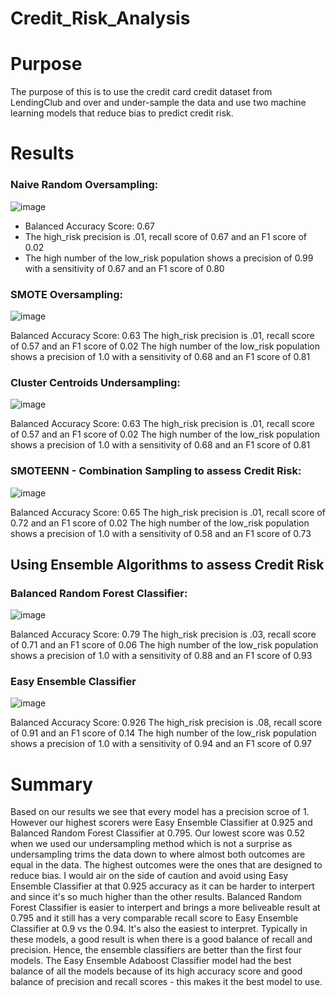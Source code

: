 # Credit_Risk_Analysis

# Purpose

The purpose of this is to use the credit card credit dataset from LendingClub and over and under-sample the data and use two machine learning models that reduce bias to predict credit risk. 


# Results

### Naive Random Oversampling:

![image](Credit_Risk_Analysis/Naive_Random_Oversampling.png)

* Balanced Accuracy Score: 0.67
* The high_risk precision is .01, recall score of 0.67 and an F1 score of 0.02
* The high number of the low_risk population shows a precision of 0.99 with a sensitivity of 0.67 and an F1 score of 0.80


### SMOTE Oversampling:
![image](Credit_Risk_Analysis/SMOTE_Oversampling.PNG)

Balanced Accuracy Score: 0.63
The high_risk precision is .01, recall score of 0.57 and an F1 score of 0.02
The high number of the low_risk population shows a precision of 1.0 with a sensitivity of 0.68 and an F1 score of 0.81


### Cluster Centroids Undersampling:

![image](Credit_Risk_Analysis/Cluster_Centroids_Resampler.PNG)

Balanced Accuracy Score: 0.63
The high_risk precision is .01, recall score of 0.57 and an F1 score of 0.02
The high number of the low_risk population shows a precision of 1.0 with a sensitivity of 0.68 and an F1 score of 0.81


### SMOTEENN - Combination Sampling to assess Credit Risk:

![image](Credit_Risk_Analysis/SMOTE_Oversampling.PNG)

Balanced Accuracy Score: 0.65
The high_risk precision is .01, recall score of 0.72 and an F1 score of 0.02
The high number of the low_risk population shows a precision of 1.0 with a sensitivity of 0.58 and an F1 score of 0.73

## Using Ensemble Algorithms to assess Credit Risk

### Balanced Random Forest Classifier:

![image](Credit_Risk_Analysis/Balanced_Random_Forest_Classfier.PNG)

Balanced Accuracy Score: 0.79
The high_risk precision is .03, recall score of 0.71 and an F1 score of 0.06
The high number of the low_risk population shows a precision of 1.0 with a sensitivity of 0.88 and an F1 score of 0.93

### Easy Ensemble Classifier

![image](Credit_Risk_Analysis/Easy_Ensemble_Classifier.PNG)

Balanced Accuracy Score: 0.926
The high_risk precision is .08, recall score of 0.91 and an F1 score of 0.14
The high number of the low_risk population shows a precision of 1.0 with a sensitivity of 0.94 and an F1 score of 0.97

# Summary

Based on our results we see that every model has a precision scroe of 1. However our highest scorers were Easy Ensemble Classifier at 0.925 and Balanced Random Forest Classifier at 0.795. Our lowest score was 0.52 when we used our undersampling method which is not a surprise as undersampling trims the data down to where almost both outcomes are equal in the data. The highest outcomes were the ones that are designed to reduce bias. I would air on the side of caution and avoid using Easy Ensemble Classifier at that 0.925 accuracy as it can be harder to interpert and since it's so much higher than the other results. Balanced Random Forest Classifier is easier to interpert and brings a more beliveable result at 0.795 and it still has a very comparable recall score to Easy Ensemble Classifier at 0.9 vs the 0.94. It's also the easiest to interpret.
Typically in these models, a good result is when there is a good balance of recall and precision. Hence, the ensemble classifiers are better than the first four models. The Easy Ensemble Adaboost Classifier model had the best balance of all the models because of its high accuracy score and good balance of precision and recall scores - this makes it the best model to use.
